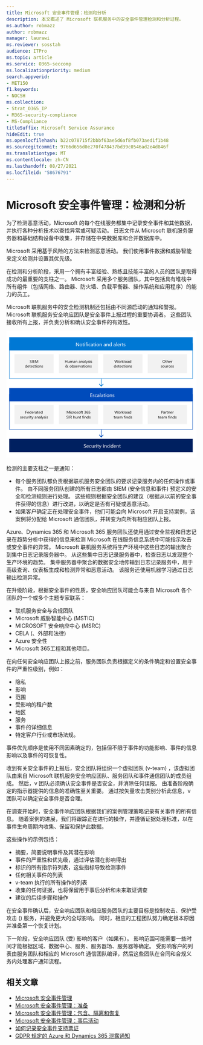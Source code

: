```yaml
---
title: Microsoft 安全事件管理：检测和分析
description: 本文概述了 Microsoft 联机服务中的安全事件管理检测和分析过程。
ms.author: robmazz
author: robmazz
manager: laurawi
ms.reviewer: sosstah
audience: ITPro
ms.topic: article
ms.service: O365-seccomp
ms.localizationpriority: medium
search.appverid:
- MET150
f1.keywords:
- NOCSH
ms.collection:
- Strat_O365_IP
- M365-security-compliance
- MS-Compliance
titleSuffix: Microsoft Service Assurance
hideEdit: true
ms.openlocfilehash: b22c078715f2bbbf63ae5d6af8fb073aed1f1b48
ms.sourcegitcommit: 9766d656d0e270f478437bd39c0546ad2e4d846f
ms.translationtype: MT
ms.contentlocale: zh-CN
ms.lasthandoff: 08/27/2021
ms.locfileid: "58676791"
---
```

# <a name="microsoft-security-incident-management-detection-and-analysis"></a>Microsoft 安全事件管理：检测和分析

为了检测恶意活动，Microsoft 的每个在线服务都集中记录安全事件和其他数据，并执行各种分析技术以查找异常或可疑活动。 日志文件从 Microsoft 联机服务服务器和基础结构设备中收集，并存储在中央数据库和合并数据库中。

Microsoft 采用基于风险的方法来检测恶意活动。 我们使用事件数据和威胁智能来定义检测并设置其优先级。

在检测和分析阶段，采用一个拥有丰富经验、熟练且技能丰富的人员的团队是取得成功的最重要的支柱之一。 Microsoft 采用多个服务团队，其中包括具有堆栈中所有组件（包括网络、路由器、防火墙、负载平衡器、操作系统和应用程序）的能力的员工。

Microsoft 联机服务中的安全检测机制还包括由不同源启动的通知和警报。 Microsoft 联机服务安全响应团队是安全事件上报过程的重要协调者。 这些团队接收所有上报，并负责分析和确认安全事件的有效性。

![安全事件管理工作流。](../media/assurance-sim-workflow.png)

检测的主要支柱之一是通知：

- 每个服务团队都负责根据联机服务安全团队的要求记录服务内的任何操作或事件。 由不同服务团队创建的所有日志都由 SIEM (安全信息和事件) 预定义的安全和检测规则进行处理。 这些规则根据安全团队的建议（根据从以前的安全事件获得的信息）进行改进，以确定是否有可疑或恶意活动。
- 如果客户确定正在处理安全事件，他们可能会向 Microsoft 开启支持案例，该案例将分配给 Microsoft 通信团队，并转变为向所有相应团队上报。

Azure、Dynamics 365 和 Microsoft 365 服务团队还使用通过安全监视和日志记录在趋势分析中获得的信息来检测 Microsoft 在线服务信息系统中可能指示攻击或安全事件的异常。 Microsoft 联机服务系统将生产环境中这些日志的输出聚合到集中日志记录服务器中。 从这些集中日志记录服务器中，检查日志以发现整个生产环境的趋势。 集中服务器中聚合的数据安全地传输到日志记录服务中，用于高级查询、仪表板生成和检测异常和恶意活动。 该服务还使用机器学习通过日志输出检测异常。

在升级阶段，根据安全事件的性质，安全响应团队可能会与来自 Microsoft 各个团队的一个或多个主题专家联系：

- 联机服务安全与合规团队
- Microsoft 威胁智能中心 (MSTIC) 
- MICROSOFT 安全响应中心 (MSRC) 
- CELA (、外部和法律) 
- Azure 安全性
- Microsoft 365工程和其他项目。

在向任何安全响应团队上报之前，服务团队负责根据定义的条件确定和设置安全事件的严重性级别，例如：

- 隐私
- 影响
- 范围
- 受影响的租户数
- 地区
- 服务
- 事件的详细信息
- 特定客户行业或市场法规。

事件优先顺序是使用不同因素确定的，包括但不限于事件的功能影响、事件的信息影响以及事件的可恢复性。

收到有关安全事件的上报后，安全团队将组织一个虚拟团队 (v-team) ，该虚拟团队由来自 Microsoft 联机服务安全响应团队、服务团队和事件通信团队的成员组成。 然后，v 团队必须确认安全事件是否安全，并消除任何误报。 由准备阶段确定的指示器提供的信息的准确性至关重要。 通过按矢量攻击类别分析此信息，v 团队可以确定安全事件是否合理。

在调查开始时，安全事件响应团队根据我们的案例管理策略记录有关事件的所有信息。 随着案例的进展，我们将跟踪正在进行的操作，并遵循证据处理标准，以在事件生命周期内收集、保留和保护此数据。

这些操作的示例包括：

- 摘要，简要说明事件及其潜在影响
- 事件的严重性和优先级，通过评估潜在影响得出
- 标识的所有指示符列表，这些指标导致检测事件
- 任何相关事件的列表
- v-team 执行的所有操作的列表
- 收集的任何证据，也将保留用于事后分析和未来取证调查
- 建议的后续步骤和操作

在安全事件确认后，安全响应团队和相应服务团队的主要目标是控制攻击、保护受攻击 () 服务，并避免更大的全球影响。 同时，相应的工程团队努力确定根本原因并准备第一个恢复计划。

下一阶段，安全响应团队 (受) 影响的客户（如果有）。 影响范围可能需要一些时间才能根据区域、数据中心、服务、服务器场、服务器等确定。 受影响客户的列表由服务团队和相应的 Microsoft 通信团队编译，然后这些团队在合同和合规义务内处理客户通知流程。

## <a name="related-articles"></a>相关文章

- [Microsoft 安全事件管理](assurance-security-incident-management.md)
- [Microsoft 安全事件管理：准备](assurance-sim-preparation.md)
- [Microsoft 安全事件管理：包含、隔离和恢复](assurance-sim-containment-eradication-recovery.md)
- [Microsoft 安全事件管理：事后活动](assurance-sim-post-incident-activity.md)
- [如何记录安全事件支持票证](/azure/security/fundamentals/event-support-ticket)
- [GDPR 规定的 Azure 和 Dynamics 365 泄露通知](/compliance/regulatory/gdpr-breach-azure-dynamics)
